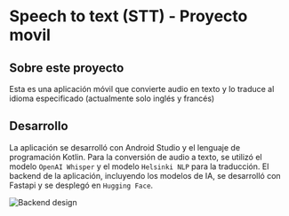 # Speech to text (STT) - Proyecto movil

## Sobre este proyecto
Esta es una aplicación móvil que convierte audio en texto y lo traduce al idioma especificado (actualmente solo inglés y francés)

## Desarrollo
La aplicación se desarrolló con Android Studio y el lenguaje de programación Kotlin.
Para la conversión de audio a texto, se utilizó el modelo ```OpenAI Whisper``` y el modelo ```Helsinki NLP``` para la traducción.
El backend de la aplicación, incluyendo los modelos de IA, se desarrolló con Fastapi y se desplegó en ```Hugging Face```.

![Backend design](https://i.ibb.co/N6P6SBYZ/Untitled-2025-07-14-0256.png)
